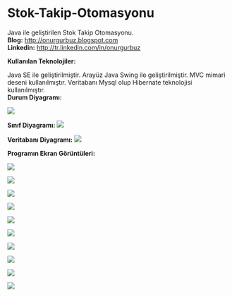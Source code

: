 # Stok-Takip-Otomasyonu
Java ile geliştirilen Stok Takip Otomasyonu.<br><b>Blog:</b> http://onurgurbuz.blogspot.com <br><b> Linkedin:</b> http://tr.linkedin.com/in/onurgurbuz

<b> Kullanılan Teknolojiler: </b>

Java SE  ile geliştirilmiştir.
Arayüz Java Swing ile geliştirilmiştir.
MVC mimari deseni kullanılmıştır.
Veritabanı Mysql olup Hibernate teknolojisi kullanılmıştır.<br><b>Durum Diyagramı: </b>



<img src="https://github.com/onurgurbuz/Stok-Takip-Otomasyonu/blob/master/images/durumDiyagramı.png"/></a>

<b>Sınıf Diyagramı:</b>
<img src="https://github.com/onurgurbuz/Stok-Takip-Otomasyonu/blob/master/images/sınıfDiyagramı.png"/></a>

<b>Veritabanı Diyagramı:</b>
<img src="https://github.com/onurgurbuz/Stok-Takip-Otomasyonu/blob/master/images/veritabanıDiyagramı.png"/></a>

<b>Programın Ekran Görüntüleri:</b>

<img src="https://github.com/onurgurbuz/Stok-Takip-Otomasyonu/blob/master/images/1.png"/></a>

<img src="https://github.com/onurgurbuz/Stok-Takip-Otomasyonu/blob/master/images/2.png"/></a>

<img src="https://github.com/onurgurbuz/Stok-Takip-Otomasyonu/blob/master/images/3.png"/></a>

<img src="https://github.com/onurgurbuz/Stok-Takip-Otomasyonu/blob/master/images/4.png"/></a>

<img src="https://github.com/onurgurbuz/Stok-Takip-Otomasyonu/blob/master/images/5.png"/></a>

<img src="https://github.com/onurgurbuz/Stok-Takip-Otomasyonu/blob/master/images/6.png"/></a>

<img src="https://github.com/onurgurbuz/Stok-Takip-Otomasyonu/blob/master/images/7.png"/></a>

<img src="https://github.com/onurgurbuz/Stok-Takip-Otomasyonu/blob/master/images/8.png"/></a>

<img src="https://github.com/onurgurbuz/Stok-Takip-Otomasyonu/blob/master/images/9.png"/></a>

<img src="https://github.com/onurgurbuz/Stok-Takip-Otomasyonu/blob/master/images/10.png"/></a>





